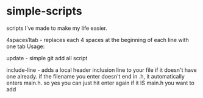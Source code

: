 # simple-scripts
scripts I've made to make my life easier.

4spaces1tab - replaces each 4 spaces at the beginning of each line with one tab
Usage:


update - simple git add all script


include-line - adds a local header inclusion line to your file if it doesn't have one already.
if the filename you enter doesn't end in .h, it automatically enters main.h.
so yes you can just hit enter again if it IS main.h you want to add
